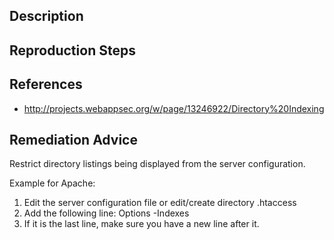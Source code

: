 ## Description


## Reproduction Steps


## References

- http://projects.webappsec.org/w/page/13246922/Directory%20Indexing


## Remediation Advice

Restrict directory listings being displayed from the server configuration.  

Example for Apache:

1. Edit the server configuration file or edit/create directory .htaccess
2. Add the following line:
Options -Indexes
3. If it is the last line, make sure you have a new line after it.
